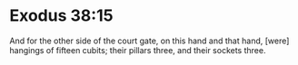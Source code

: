 # Exodus 38:15

And for the other side of the court gate, on this hand and that hand, [were] hangings of fifteen cubits; their pillars three, and their sockets three.